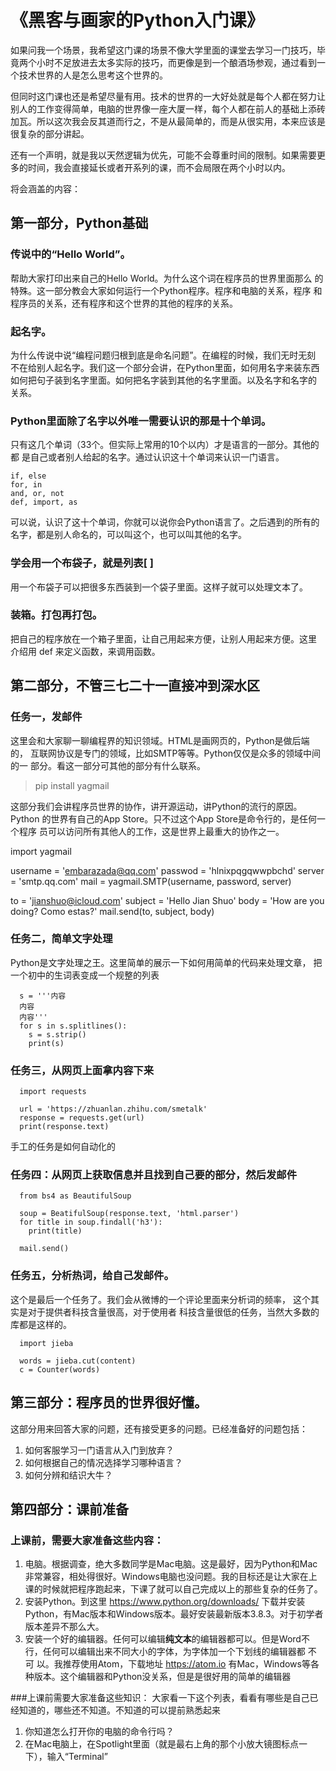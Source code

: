 # 《黑客与画家的Python入门课》

如果问我一个场景，我希望这门课的场景不像大学里面的课堂去学习一门技巧，毕竟两个小时不足放进去太多实际的技巧，而更像是到一个酿酒场参观，通过看到一个技术世界的人是怎么思考这个世界的。

但同时这门课也还是希望尽量有用。技术的世界的一大好处就是每个人都在努力让别人的工作变得简单，电脑的世界像一座大厦一样，每个人都在前人的基础上添砖加瓦。所以这次我会反其道而行之，不是从最简单的，而是从很实用，本来应该是很复杂的部分讲起。

还有一个声明，就是我以天然逻辑为优先，可能不会尊重时间的限制。如果需要更多的时间，我会直接延长或者开系列的课，而不会局限在两个小时以内。

将会涵盖的内容：

## 第一部分，Python基础

### 传说中的“Hello World”。

帮助大家打印出来自己的Hello World。为什么这个词在程序员的世界里面那么
的特殊。这一部分教会大家如何运行一个Python程序。程序和电脑的关系，程序
和程序员的关系，还有程序和这个世界的其他的程序的关系。

### 起名字。

为什么传说中说“编程问题归根到底是命名问题”。在编程的时候，我们无时无刻
不在给别人起名字。我们这一个部分会讲，在Python里面，如何用名字来装东西
如何把句子装到名字里面。如何把名字装到其他的名字里面。以及名字和名字的
关系。

### Python里面除了名字以外唯一需要认识的那是十个单词。

只有这几个单词（33个。但实际上常用的10个以内）才是语言的一部分。其他的都
是自己或者别人给起的名字。通过认识这十个单词来认识一门语言。
```
if, else
for, in
and, or, not
def, import, as
```
可以说，认识了这十个单词，你就可以说你会Python语言了。之后遇到的所有的
名字，都是别人命名的，可以叫这个，也可以叫其他的名字。

### 学会用一个布袋子，就是列表[ ]

用一个布袋子可以把很多东西装到一个袋子里面。这样子就可以处理文本了。


### 装箱。打包再打包。

把自己的程序放在一个箱子里面，让自己用起来方便，让别人用起来方便。这里
介绍用 def 来定义函数，来调用函数。

## 第二部分，不管三七二十一直接冲到深水区

### 任务一，发邮件

这里会和大家聊一聊编程界的知识领域。HTML是画网页的，Python是做后端的，
互联网协议是专门的领域，比如SMTP等等。Python仅仅是众多的领域中间的一
部分。看这一部分可其他的部分有什么联系。

> pip install yagmail

这部分我们会讲程序员世界的协作，讲开源运动，讲Python的流行的原因。Python
的世界有自己的App Store。只不过这个App Store是命令行的，是任何一个程序
员可以访问所有其他人的工作，这是世界上最重大的协作之一。

  import yagmail

  username = 'embarazada@qq.com'
  passwod = 'hlnixpqgqwwpbchd'
  server = 'smtp.qq.com'
  mail = yagmail.SMTP(username, password, server)

  to = 'jianshuo@icloud.com'
  subject = 'Hello Jian Shuo'
  body = 'How are you doing? Como estas?'
  mail.send(to, subject, body)

### 任务二，简单文字处理

Python是文字处理之王。这里简单的展示一下如何用简单的代码来处理文章，
把一个初中的生词表变成一个规整的列表
```
  s = '''内容
  内容
  内容'''
  for s in s.splitlines():
    s = s.strip()
    print(s)
```
### 任务三，从网页上面拿内容下来
```
  import requests

  url = 'https://zhuanlan.zhihu.com/smetalk'
  response = requests.get(url)
  print(response.text)
```
  手工的任务是如何自动化的

### 任务四：从网页上获取信息并且找到自己要的部分，然后发邮件
```
  from bs4 as BeautifulSoup

  soup = BeatifulSoup(response.text, 'html.parser')
  for title in soup.findall('h3'):
    print(title)

  mail.send()
```

### 任务五，分析热词，给自己发邮件。

  这个是最后一个任务了。我们会从微博的一个评论里面来分析词的频率，
  这个其实是对于提供者科技含量很高，对于使用者
  科技含量很低的任务，当然大多数的库都是这样的。
```
  import jieba

  words = jieba.cut(content)
  c = Counter(words)
```
## 第三部分：程序员的世界很好懂。

这部分用来回答大家的问题，还有接受更多的问题。已经准备好的问题包括：
1. 如何客服学习一门语言从入门到放弃？
1. 如何根据自己的情况选择学习哪种语言？
1. 如何分辨和结识大牛？

## 第四部分：课前准备

### 上课前，需要大家准备这些内容：
1. 电脑。根据调查，绝大多数同学是Mac电脑。这是最好，因为Python和Mac非常兼容，相处得很好。Windows电脑也没问题。我的目标还是让大家在上课的时候就把程序跑起来，下课了就可以自己完成以上的那些复杂的任务了。
2. 安装Python。到这里 https://www.python.org/downloads/ 下载并安装Python，有Mac版本和Windows版本。最好安装最新版本3.8.3。对于初学者版本差异不那么大。
3. 安装一个好的编辑器。任何可以编辑**纯文本**的编辑器都可以。但是Word不行，任何可以编辑出来不同大小的字体，为字体加一个下划线的编辑器都 不 可 以。我推荐使用Atom，下载地址 https://atom.io 有Mac，Windows等各种版本。这个编辑器和Python没关系，但是是很好用的简单的编辑器

###上课前需要大家准备这些知识：
大家看一下这个列表，看看有哪些是自己已经知道的，哪些还不知道。不知道的可以提前熟悉起来
1. 你知道怎么打开你的电脑的命令行吗？
  1. 在Mac电脑上，在Spotlight里面（就是最右上角的那个小放大镜图标点一下），输入“Terminal”
